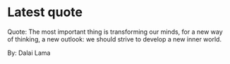# Latest quote 

Quote: The most important thing is transforming our minds, for a new way of thinking, a new outlook: we should strive to develop a new inner world. 

By: Dalai Lama